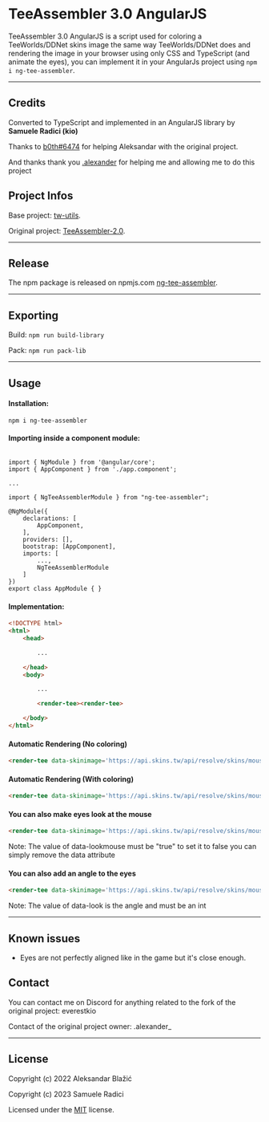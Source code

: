 # TeeAssembler 3.0 AngularJS

TeeAssembler 3.0 AngularJS is a script used for coloring a TeeWorlds/DDNet skins image the same way TeeWorlds/DDNet does and rendering the image in your browser using only CSS and TypeScript (and animate the eyes), you can implement it in your AngularJs project using `npm i ng-tee-assembler`.

---
## Credits

Converted to TypeScript and implemented in an AngularJS library by **Samuele Radici (kio)**

Thanks to [b0th#6474](https://github.com/theobori) for helping Aleksandar with the original project.

And thanks thank you [.alexander](https://github.com/AlexIsTheGuy) for helping me and allowing me to do this project

## Project Infos

Base project: [tw-utils](https://github.com/theobori/tw-utils).

Original project: [TeeAssembler-2.0](https://github.com/AlexIsTheGuy/TeeAssembler-2.0).

---
## Release

The npm package is released on npmjs.com [ng-tee-assembler](https://www.npmjs.com/package/ng-tee-assembler).

---
## Exporting
Build: `npm run build-library`

Pack: `npm run pack-lib`

---
## Usage

#### Installation: 

`npm i ng-tee-assembler`

#### Importing inside a component module: 

```JS

import { NgModule } from '@angular/core';
import { AppComponent } from './app.component';

...

import { NgTeeAssemblerModule } from "ng-tee-assembler";

@NgModule({
    declarations: [
        AppComponent,
    ],
    providers: [],
    bootstrap: [AppComponent],
    imports: [
        ...,
        NgTeeAssemblerModule
    ]
})
export class AppModule { }

```
#### Implementation:

```html
<!DOCTYPE html>
<html>
	<head>

		...

	</head>
	<body>

		...

		<render-tee><render-tee>

	</body>
</html>
```

#### Automatic Rendering (No coloring)

```html
<render-tee data-skinimage='https://api.skins.tw/api/resolve/skins/mouse'></render-tee>
```

#### Automatic Rendering (With coloring)

```html
<render-tee data-skinimage='https://api.skins.tw/api/resolve/skins/mouse' data-bodycolor='13149440' data-feetcolor='255' data-coloringmode='code'></render-tee>

```

#### You can also make eyes look at the mouse

```html
<render-tee data-skinimage='https://api.skins.tw/api/resolve/skins/mouse' data-lookmouse="true"></render-tee>

```
Note: The value of data-lookmouse must be "true" to set it to false you can simply remove the data attribute

#### You can also add an angle to the eyes

```html
<render-tee data-skinimage='https://api.skins.tw/api/resolve/skins/mouse' data-look="90"></render-tee>

```
Note: The value of data-look is the angle and must be an int

---

## Known issues

- Eyes are not perfectly aligned like in the game but it's close enough.


## Contact

You can contact me on Discord for anything related to the fork of the original project: everestkio

Contact of the original project owner: .alexander_

---
## License

Copyright (c) 2022 Aleksandar Blažić

Copyright (c) 2023 Samuele Radici

Licensed under the [MIT](https://github.com/AlexIsTheGuy/TeeAssembler-2.0/blob/main/LICENSE) license.

